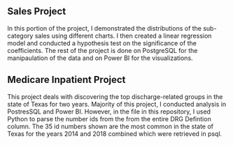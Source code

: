 ## Sales Project
In this portion of the project, I demonstrated the distributions of the sub-category sales using different charts. I then created a linear regression model and conducted a hypothesis test on the significance of the coefficients.
The rest of the project is done on PostgreSQL for the manipaulation of the data and on Power BI for the visualizations.

## Medicare Inpatient Project
This project deals with discovering the top discharge-related groups in the state of Texas for two years. Majority of this project, I conducted analysis in PostresSQL and Power BI. However, in the file in this repository, I used Python to parse the number ids from the from the entire DRG Defintion column. The 35 id numbers shown are the most common in the state of Texas for the years 2014 and 2018 combined which were retrieved in psql. 

